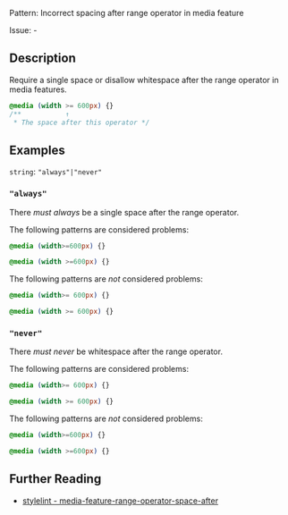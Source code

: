 Pattern: Incorrect spacing after range operator in media feature

Issue: -

## Description

Require a single space or disallow whitespace after the range operator in media features.

```css
@media (width >= 600px) {}
/**           ↑
 * The space after this operator */
```

## Examples

`string`: `"always"|"never"`

### `"always"`

There _must always_ be a single space after the range operator.

The following patterns are considered problems:

```css
@media (width>=600px) {}
```

```css
@media (width >=600px) {}
```

The following patterns are _not_ considered problems:

```css
@media (width>= 600px) {}
```

```css
@media (width >= 600px) {}
```

### `"never"`

There _must never_ be whitespace after the range operator.

The following patterns are considered problems:

```css
@media (width>= 600px) {}
```

```css
@media (width >= 600px) {}
```

The following patterns are _not_ considered problems:

```css
@media (width>=600px) {}
```

```css
@media (width >=600px) {}
```

## Further Reading

* [stylelint - media-feature-range-operator-space-after](https://stylelint.io/user-guide/rules/media-feature-range-operator-space-after)